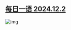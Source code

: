 <!--1733174848000-->
[每日一语 2024.12.2](https://chinadigitaltimes.net/chinese/713641.html)
------

<p><img decoding="async" src="https://chinadigitaltimes.net/chinese/files/2024/12/2024.12.2.png" alt="img"></p><div class="addtoany_share_save_container addtoany_content addtoany_content_bottom"><div class="a2a_kit a2a_kit_size_32 addtoany_list" data-a2a-url="https://chinadigitaltimes.net/chinese/713641.html" data-a2a-title="每日一语 2024.12.2"><a class="a2a_button_facebook" href="https://www.addtoany.com/add_to/facebook?linkurl=https%3A%2F%2Fchinadigitaltimes.net%2Fchinese%2F713641.html&amp;linkname=%E6%AF%8F%E6%97%A5%E4%B8%80%E8%AF%AD%202024.12.2" title="Facebook" rel="nofollow noopener" target="_blank"></a><a class="a2a_button_twitter" href="https://www.addtoany.com/add_to/twitter?linkurl=https%3A%2F%2Fchinadigitaltimes.net%2Fchinese%2F713641.html&amp;linkname=%E6%AF%8F%E6%97%A5%E4%B8%80%E8%AF%AD%202024.12.2" title="Twitter" rel="nofollow noopener" target="_blank"></a><a class="a2a_button_telegram" href="https://www.addtoany.com/add_to/telegram?linkurl=https%3A%2F%2Fchinadigitaltimes.net%2Fchinese%2F713641.html&amp;linkname=%E6%AF%8F%E6%97%A5%E4%B8%80%E8%AF%AD%202024.12.2" title="Telegram" rel="nofollow noopener" target="_blank"></a><a class="a2a_button_reddit" href="https://www.addtoany.com/add_to/reddit?linkurl=https%3A%2F%2Fchinadigitaltimes.net%2Fchinese%2F713641.html&amp;linkname=%E6%AF%8F%E6%97%A5%E4%B8%80%E8%AF%AD%202024.12.2" title="Reddit" rel="nofollow noopener" target="_blank"></a><a class="a2a_button_whatsapp" href="https://www.addtoany.com/add_to/whatsapp?linkurl=https%3A%2F%2Fchinadigitaltimes.net%2Fchinese%2F713641.html&amp;linkname=%E6%AF%8F%E6%97%A5%E4%B8%80%E8%AF%AD%202024.12.2" title="WhatsApp" rel="nofollow noopener" target="_blank"></a><a class="a2a_button_email" href="https://www.addtoany.com/add_to/email?linkurl=https%3A%2F%2Fchinadigitaltimes.net%2Fchinese%2F713641.html&amp;linkname=%E6%AF%8F%E6%97%A5%E4%B8%80%E8%AF%AD%202024.12.2" title="Email" rel="nofollow noopener" target="_blank"></a><a class="a2a_button_copy_link" href="https://www.addtoany.com/add_to/copy_link?linkurl=https%3A%2F%2Fchinadigitaltimes.net%2Fchinese%2F713641.html&amp;linkname=%E6%AF%8F%E6%97%A5%E4%B8%80%E8%AF%AD%202024.12.2" title="Copy Link" rel="nofollow noopener" target="_blank"></a><a class="a2a_dd addtoany_share_save addtoany_share" href="https://www.addtoany.com/share"></a></div></div>
